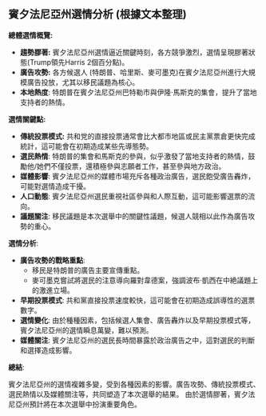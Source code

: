 ## 賓夕法尼亞州選情分析 (根據文本整理)

**總體選情概覽:**

*   **趨勢膠著:** 賓夕法尼亞州選情逼近關鍵時刻，各方競爭激烈，選情呈現膠著狀態(Trump領先Harris 2個百分點)。
*   **廣告攻勢:** 各方候選人 (特朗普、哈里斯、麥可墨克)在賓夕法尼亞州進行大規模廣告投放，尤其以移民議題為核心。
*   **本地熱度**: 特朗普在賓夕法尼亞州巴特勒市與伊隆·馬斯克的集會，提升了當地支持者的熱情。

**選情關鍵點:**

*   **傳統投票模式:** 共和党的直接投票通常會比大都市地區或民主黨票倉更快完成統計，這可能會在初期造成某些先導態勢。
*   **選民熱情**: 特朗普的集會和馬斯克的參與，似乎激發了當地支持者的熱情，鼓勵他/她們不僅投票，還積極參與志願者工作，甚至參與地方政治。
*   **媒體影響**: 賓夕法尼亞州的媒體市場充斥各種政治廣告，選民飽受廣告轟炸，可能對選情造成干擾。
*   **人口動態**: 賓夕法尼亞州選民重視社區參與和人際互動，這可能影響選票的流向。
*   **議題關注**: 移民議題是本次選舉中的關鍵性議題，候選人競相以此作為廣告攻勢的重心。

**選情分析**:

*   **廣告攻勢的戰略重點**:
    *   移民是特朗普的廣告主要宣傳重點。
    *   麥可墨克嘗試將選民的注意導向羅對韋德案，強調波布·凱西在中絶議題上的激進立場。
*    **早期投票模式**: 共和黨直接投票速度較快，這可能會在初期造成誤導性的選票數字。
*   **選情變化**: 由於種種因素，包括候選人集會、廣告轟炸以及早期投票模式等，賓夕法尼亞州的選情瞬息萬變，難以預測。
*   **媒體關注**: 賓夕法尼亞州的選民長時間暴露於政治廣告之中，這對選民的判斷和選擇造成影響。

**總結**:

賓夕法尼亞州的選情複雜多變，受到各種因素的影響。廣告攻勢、傳統投票模式、選民熱情以及媒體關注等，共同塑造了本次選舉的結果。 由於選情膠著，賓夕法尼亞州預計將在本次選舉中扮演重要角色。